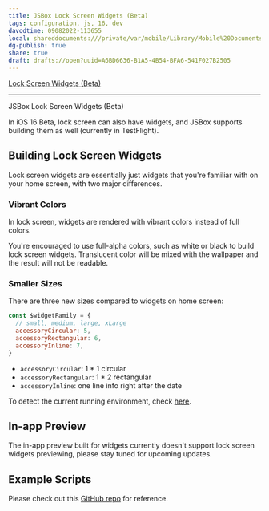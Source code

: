 ```yaml
---
title: JSBox Lock Screen Widgets (Beta)
tags: configuration, js, 16, dev
davodtime: 09082022-113655
local: shareddocuments:///private/var/mobile/Library/Mobile%20Documents/iCloud~md~obsidian/Documents/OBSHIDDIAN/drafts/A6BD6636-B1A5-4B54-BFA6-541F027B2505.md
dg-publish: true
share: true
draft: drafts://open?uuid=A6BD6636-B1A5-4B54-BFA6-541F027B2505
---
```

[Lock Screen Widgets (Beta)](https://raw.githubusercontent.com/cyanzhong/jsbox-docs/master/docs/en/home-widget/lock-screen.md)

---

JSBox Lock Screen Widgets (Beta)

In iOS 16 Beta, lock screen can also have widgets, and JSBox supports building them as well (currently in TestFlight).

## Building Lock Screen Widgets

Lock screen widgets are essentially just widgets that you're familiar with on your home screen, with two major differences.

### Vibrant Colors

In lock screen, widgets are rendered with vibrant colors instead of full colors.

You're encouraged to use full-alpha colors, such as white or black to build lock screen widgets. Translucent color will be mixed with the wallpaper and the result will not be readable.

### Smaller Sizes

There are three new sizes compared to widgets on home screen:

```js
const $widgetFamily = {
  // small, medium, large, xLarge
  accessoryCircular: 5,
  accessoryRectangular: 6,
  accessoryInline: 7,
}
```

- `accessoryCircular`: 1 * 1 circular
- `accessoryRectangular`: 1 * 2 rectangular
- `accessoryInline`: one line info right after the date

To detect the current running environment, check [here](en/home-widget/timeline.md?id=render).

## In-app Preview

The in-app preview built for widgets currently doesn't support lock screen widgets previewing, please stay tuned for upcoming updates.

## Example Scripts

Please check out this [GitHub repo](https://github.com/cyanzhong/jsbox-widgets) for reference.
